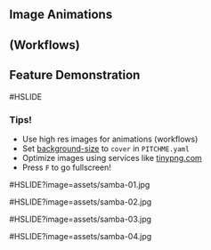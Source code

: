 ## Image Animations
## (Workflows)
## Feature Demonstration

#HSLIDE

### Tips!

- Use high res images for animations (workflows)
- Set [background-size](https://github.com/gitpitch/gitpitch/wiki/Background-Setting#background-image-scaling) to `cover` in `PITCHME.yaml`
- Optimize images using services like [tinypng.com](tinypng.com)
- Press `F` to go fullscreen!

#HSLIDE?image=assets/samba-01.jpg
<!-- .slide: data-background-transition="none" -->
#HSLIDE?image=assets/samba-02.jpg
<!-- .slide: data-background-transition="none" -->
#HSLIDE?image=assets/samba-03.jpg
<!-- .slide: data-background-transition="none" -->
#HSLIDE?image=assets/samba-04.jpg
<!-- .slide: data-background-transition="none" -->
